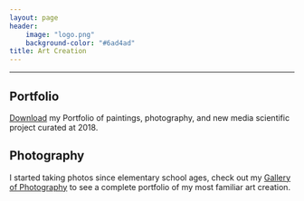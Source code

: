 ```yaml
---
layout: page
header:
    image: "logo.png"
    background-color: "#6ad4ad"
title: Art Creation
---
```


---
## Portfolio
[Download](https://bencer3283.github.io/docs/portfolio.pdf) my Portfolio of paintings, photography, and new media scientific project curated at 2018.

## Photography
I started taking photos since elementary school ages, check out my [Gallery of Photography](http://homepage.ntu.edu.tw/~b07611002/) to see a complete portfolio of my most familiar art creation.